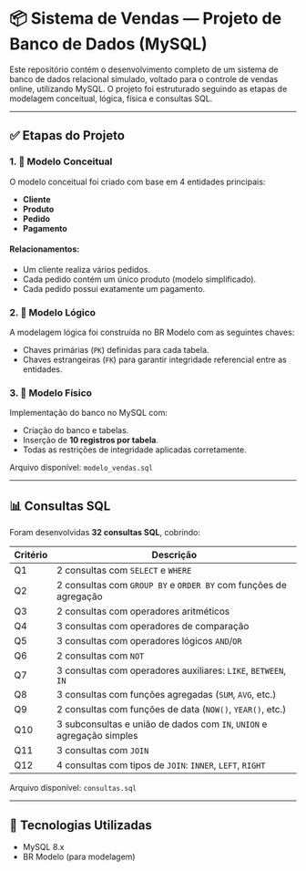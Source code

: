 # 📦 Sistema de Vendas — Projeto de Banco de Dados (MySQL)

Este repositório contém o desenvolvimento completo de um sistema de banco de dados relacional simulado, voltado para o controle de vendas online, utilizando MySQL. O projeto foi estruturado seguindo as etapas de modelagem conceitual, lógica, física e consultas SQL.

---

## ✅ Etapas do Projeto

### 1. 📘 Modelo Conceitual
O modelo conceitual foi criado com base em 4 entidades principais:
- **Cliente**
- **Produto**
- **Pedido**
- **Pagamento**

#### Relacionamentos:
- Um cliente realiza vários pedidos.
- Cada pedido contém um único produto (modelo simplificado).
- Cada pedido possui exatamente um pagamento.

### 2. 📗 Modelo Lógico
A modelagem lógica foi construída no BR Modelo com as seguintes chaves:
- Chaves primárias (`PK`) definidas para cada tabela.
- Chaves estrangeiras (`FK`) para garantir integridade referencial entre as entidades.

### 3. 📙 Modelo Físico
Implementação do banco no MySQL com:
- Criação do banco e tabelas.
- Inserção de **10 registros por tabela**.
- Todas as restrições de integridade aplicadas corretamente.

Arquivo disponível: `modelo_vendas.sql`

---

## 📊 Consultas SQL

Foram desenvolvidas **32 consultas SQL**, cobrindo:

| Critério | Descrição |
|---------|-----------|
| Q1      | 2 consultas com `SELECT` e `WHERE` |
| Q2      | 2 consultas com `GROUP BY` e `ORDER BY` com funções de agregação |
| Q3      | 2 consultas com operadores aritméticos |
| Q4      | 3 consultas com operadores de comparação |
| Q5      | 3 consultas com operadores lógicos `AND`/`OR` |
| Q6      | 2 consultas com `NOT` |
| Q7      | 3 consultas com operadores auxiliares: `LIKE`, `BETWEEN`, `IN` |
| Q8      | 3 consultas com funções agregadas (`SUM`, `AVG`, etc.) |
| Q9      | 2 consultas com funções de data (`NOW()`, `YEAR()`, etc.) |
| Q10     | 3 subconsultas e união de dados com `IN`, `UNION` e agregação simples |
| Q11     | 3 consultas com `JOIN` |
| Q12     | 4 consultas com tipos de `JOIN`: `INNER`, `LEFT`, `RIGHT` |

Arquivo disponível: `consultas.sql`

---

## 🧰 Tecnologias Utilizadas

- MySQL 8.x
- BR Modelo (para modelagem)

